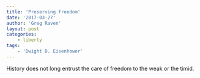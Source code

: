 ```yaml
---
title: 'Preserving freedom'
date: '2017-03-27'
author: 'Greg Raven'
layout: post
categories:
    - liberty
tags:
    - 'Dwight D. Eisenhower'
---
```


History does not long entrust the care of freedom to the weak or the timid.
